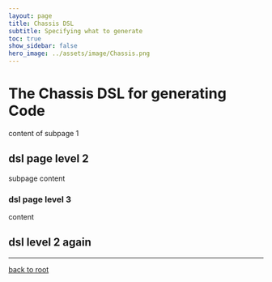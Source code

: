 ```yaml
---
layout: page
title: Chassis DSL
subtitle: Specifying what to generate
toc: true
show_sidebar: false
hero_image: ../assets/image/Chassis.png
---
```

# The Chassis DSL for generating Code

content of subpage 1

## dsl page level 2

subpage content

### dsl page level 3

content

## dsl level 2 again

<hr/>

[back to root](..)
